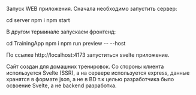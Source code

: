 Запуск WEB приложения.
Сначала необходимо запустить сервер:

cd server
npm i
npm start

В другом терминале запускаем фронтенд:

cd TrainingApp
npm i
npm run preview -- --host

По ссылке http://localhost:4173 запуститься svelte приложение.

Сайт создан для домашних тренировок. Со стороны клиента используется Svelte (SSR), а на сервере используется express, данные хранятся в формате json, а не в BD т.к целью разработчика было освоение Svelte, а не backend разработка.
